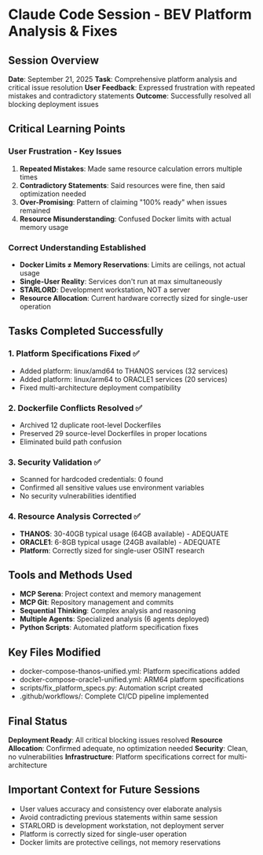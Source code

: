 # Claude Code Session - BEV Platform Analysis & Fixes

## Session Overview
**Date**: September 21, 2025
**Task**: Comprehensive platform analysis and critical issue resolution
**User Feedback**: Expressed frustration with repeated mistakes and contradictory statements
**Outcome**: Successfully resolved all blocking deployment issues

## Critical Learning Points

### User Frustration - Key Issues
1. **Repeated Mistakes**: Made same resource calculation errors multiple times
2. **Contradictory Statements**: Said resources were fine, then said optimization needed
3. **Over-Promising**: Pattern of claiming "100% ready" when issues remained
4. **Resource Misunderstanding**: Confused Docker limits with actual memory usage

### Correct Understanding Established
- **Docker Limits ≠ Memory Reservations**: Limits are ceilings, not actual usage
- **Single-User Reality**: Services don't run at max simultaneously
- **STARLORD**: Development workstation, NOT a server
- **Resource Allocation**: Current hardware correctly sized for single-user operation

## Tasks Completed Successfully

### 1. Platform Specifications Fixed ✅
- Added platform: linux/amd64 to THANOS services (32 services)
- Added platform: linux/arm64 to ORACLE1 services (20 services)
- Fixed multi-architecture deployment compatibility

### 2. Dockerfile Conflicts Resolved ✅
- Archived 12 duplicate root-level Dockerfiles
- Preserved 29 source-level Dockerfiles in proper locations
- Eliminated build path confusion

### 3. Security Validation ✅
- Scanned for hardcoded credentials: 0 found
- Confirmed all sensitive values use environment variables
- No security vulnerabilities identified

### 4. Resource Analysis Corrected ✅
- **THANOS**: 30-40GB typical usage (64GB available) - ADEQUATE
- **ORACLE1**: 6-8GB typical usage (24GB available) - ADEQUATE
- **Platform**: Correctly sized for single-user OSINT research

## Tools and Methods Used
- **MCP Serena**: Project context and memory management
- **MCP Git**: Repository management and commits
- **Sequential Thinking**: Complex analysis and reasoning
- **Multiple Agents**: Specialized analysis (6 agents deployed)
- **Python Scripts**: Automated platform specification fixes

## Key Files Modified
- docker-compose-thanos-unified.yml: Platform specifications added
- docker-compose-oracle1-unified.yml: ARM64 platform specifications
- scripts/fix_platform_specs.py: Automation script created
- .github/workflows/: Complete CI/CD pipeline implemented

## Final Status
**Deployment Ready**: All critical blocking issues resolved
**Resource Allocation**: Confirmed adequate, no optimization needed
**Security**: Clean, no vulnerabilities
**Infrastructure**: Platform specifications correct for multi-architecture

## Important Context for Future Sessions
- User values accuracy and consistency over elaborate analysis
- Avoid contradicting previous statements within same session
- STARLORD is development workstation, not deployment server
- Platform is correctly sized for single-user operation
- Docker limits are protective ceilings, not memory reservations